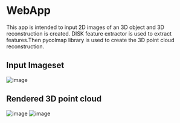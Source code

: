 # WebApp
This app is intended to input 2D images of an 3D object and 3D reconstruction is created.
DISK feature extractor is used to extract features.Then pycolmap library is used to create the 3D point cloud reconstruction.

## Input Imageset
![image](https://github.com/2D-to-3D/WebApp/assets/56537975/f0e1e680-6200-4571-855f-fd26ef8822ff)


## Rendered 3D point cloud 

![image](https://github.com/2D-to-3D/WebApp/assets/56537975/3e10fd57-e6ce-403c-90fa-e3cab88c2495)
![image](https://github.com/2D-to-3D/WebApp/assets/56537975/47c80315-4e3a-4cd0-ba1d-8fcb40c5c699)



